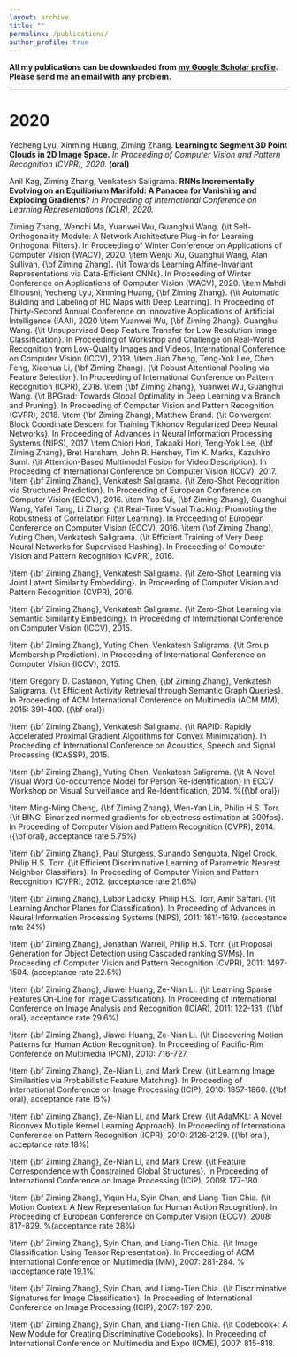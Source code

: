 ```yaml
---
layout: archive
title: ""
permalink: /publications/
author_profile: true
---
```


**All my publications can be downloaded from [my Google Scholar profile](https://scholar.google.com/citations?user=2yqx3oIAAAAJ&hl=en). Please send me an email with any problem.**

---
# 2020
Yecheng Lyu, Xinming Huang, Ziming Zhang. **Learning to Segment 3D Point Clouds in 2D Image Space.** *In Proceeding of Computer Vision and Pattern Recognition (CVPR), 2020.* **(oral)**

Anil Kag, Ziming Zhang, Venkatesh Saligrama. **RNNs Incrementally Evolving on an Equilibrium Manifold: A Panacea for Vanishing and Exploding Gradients?** *In Proceeding of International Conference on Learning Representations (ICLR), 2020.*

Ziming Zhang, Wenchi Ma, Yuanwei Wu, Guanghui Wang. {\it Self-Orthogonality Module: A Network Architecture Plug-in for Learning Orthogonal Filters}. In Proceeding of Winter Conference on Applications of Computer Vision (WACV), 2020.
\item
Wenju Xu, Guanghui Wang, Alan Sullivan, {\bf Ziming Zhang}. {\it Towards Learning Affine-Invariant Representations via Data-Efficient CNNs}. In Proceeding of Winter Conference on Applications of Computer Vision (WACV), 2020.
\item
Mahdi Elhousni, Yecheng Lyu, Xinming Huang, {\bf Ziming Zhang}. {\it Automatic Building and Labeling of HD Maps with Deep Learning}. In Proceeding of Thirty-Second Annual Conference on Innovative Applications of Artificial Intelligence (IAAI), 2020
\item
Yuanwei Wu, {\bf Ziming Zhang}, Guanghui Wang. {\it Unsupervised Deep Feature Transfer for Low Resolution Image Classification}. In Proceeding of Workshop and Challenge on Real-World Recognition from Low-Quality Images and Videos, International Conference on Computer Vision (ICCV), 2019.
\item 
Jian Zheng, Teng-Yok Lee, Chen Feng, Xiaohua Li, {\bf Ziming Zhang}. {\it Robust Attentional Pooling via Feature Selection}. In Proceeding of International Conference on Pattern Recognition (ICPR), 2018.	
\item 
{\bf Ziming Zhang}, Yuanwei Wu, Guanghui Wang. {\it BPGrad: Towards Global Optimality in Deep Learning via Branch and Pruning}. In Proceeding of Computer Vision and Pattern Recognition (CVPR), 2018.
\item 
{\bf Ziming Zhang}, Matthew Brand. {\it Convergent Block Coordinate Descent for Training Tikhonov Regularized Deep Neural Networks}. In Proceeding of Advances in Neural Information Processing Systems (NIPS), 2017.
\item 
Chiori Hori, Takaaki Hori, Teng-Yok Lee, {\bf Ziming Zhang}, Bret Harsham, John R. Hershey, Tim K. Marks, Kazuhiro Sumi. {\it Attention-Based Multimodel Fusion for Video Description}. In Proceeding of International Conference on Computer Vision (ICCV), 2017.
\item
{\bf Ziming Zhang}, Venkatesh Saligrama. {\it Zero-Shot Recognition via Structured Prediction}. In Proceeding of European Conference on Computer Vision (ECCV), 2016.
\item
Yao Sui, {\bf Ziming Zhang}, Guanghui Wang, Yafei Tang, Li Zhang. {\it Real-Time Visual Tracking: Promoting the Robustness of Correlation Filter Learning}. In Proceeding of European Conference on Computer Vision (ECCV), 2016. 
\item
{\bf Ziming Zhang}, Yuting Chen, Venkatesh Saligrama. {\it Efficient Training of Very Deep Neural Networks for Supervised Hashing}. In Proceeding of Computer Vision and Pattern Recognition (CVPR), 2016.

\item
{\bf Ziming Zhang}, Venkatesh Saligrama. {\it Zero-Shot Learning via Joint Latent Similarity Embedding}. In Proceeding of Computer Vision and Pattern Recognition (CVPR), 2016.

\item 
{\bf Ziming Zhang},  Venkatesh Saligrama. {\it Zero-Shot Learning via Semantic Similarity Embedding}. In Proceeding of International Conference on Computer Vision (ICCV), 2015.

\item 
{\bf Ziming Zhang},  Yuting Chen, Venkatesh Saligrama. {\it Group Membership Prediction}. In Proceeding of International Conference on Computer Vision (ICCV), 2015.

\item
Gregory D. Castanon, Yuting Chen, {\bf Ziming Zhang}, Venkatesh Saligrama. {\it Efficient Activity Retrieval through Semantic Graph Queries}. In Proceeding of ACM International Conference on Multimedia (ACM MM), 2015: 391-400. ({\bf oral})

\item
{\bf Ziming Zhang}, Venkatesh Saligrama. {\it RAPID: Rapidly Accelerated Proximal Gradient Algorithms for Convex Minimization}. In Proceeding of International Conference on Acoustics, Speech and Signal Processing (ICASSP), 2015.

\item
{\bf Ziming Zhang}, Yuting Chen, Venkatesh Saligrama. {\it A Novel Visual Word Co-occurrence Model for Person Re-identification} In ECCV Workshop on Visual Surveillance and Re-Identification, 2014. %({\bf oral})

\item
Ming-Ming Cheng, {\bf Ziming Zhang}, Wen-Yan Lin, Philip H.S. Torr. {\it BING: Binarized normed gradients for objectness estimation at 300fps}. In Proceeding of Computer Vision and Pattern Recognition (CVPR), 2014. ({\bf oral}, acceptance rate 5.75\%)

\item
{\bf Ziming Zhang}, Paul Sturgess, Sunando Sengupta, Nigel Crook, Philip H.S. Torr. {\it Efficient Discriminative Learning of Parametric Nearest Neighbor Classifiers}. In Proceeding of Computer Vision and Pattern Recognition (CVPR), 2012. (acceptance rate 21.6\%)

\item
{\bf Ziming Zhang}, Lubor Ladicky, Philip H.S. Torr, Amir Saffari. {\it Learning Anchor Planes for Classification}. In Proceeding of Advances in Neural Information Processing Systems (NIPS), 2011: 1611-1619. (acceptance rate 24\%)

\item
{\bf Ziming Zhang}, Jonathan Warrell, Philip H.S. Torr. {\it Proposal Generation for Object Detection using Cascaded ranking SVMs}. In Proceeding of Computer Vision and Pattern Recognition (CVPR), 2011: 1497-1504. (acceptance rate 22.5\%)

\item
{\bf Ziming Zhang}, Jiawei Huang, Ze-Nian Li. {\it Learning Sparse Features On-Line for Image Classification}. In Proceeding of International Conference on Image Analysis and Recognition (ICIAR), 2011: 122-131. ({\bf oral}, acceptance rate 29.6\%)

\item
{\bf Ziming Zhang}, Jiawei Huang, Ze-Nian Li. {\it Discovering Motion Patterns for Human Action Recognition}. In Proceeding of Pacific-Rim Conference on Multimedia (PCM), 2010: 716-727.

\item
{\bf Ziming Zhang}, Ze-Nian Li, and Mark Drew. {\it Learning Image Similarities via Probabilistic Feature Matching}. In Proceeding of International Conference on Image Processing (ICIP), 2010: 1857-1860. ({\bf oral}, acceptance rate 15\%)

\item
{\bf Ziming Zhang}, Ze-Nian Li, and Mark Drew. {\it AdaMKL: A Novel Biconvex Multiple Kernel Learning Approach}. In Proceeding of International Conference on Pattern Recognition (ICPR), 2010: 2126-2129. ({\bf oral}, acceptance rate 18\%)

\item
{\bf Ziming Zhang}, Ze-Nian Li, and Mark Drew. {\it Feature Correspondence with Constrained Global Structures}. In Proceeding of International Conference on Image Processing (ICIP), 2009: 177-180.

\item
{\bf Ziming Zhang}, Yiqun Hu, Syin Chan, and Liang-Tien Chia. {\it Motion Context: A New Representation for Human Action Recognition}. In Proceeding of European Conference on Computer Vision (ECCV), 2008: 817-829. %(acceptance rate 28\%)

\item
{\bf Ziming Zhang}, Syin Chan, and Liang-Tien Chia. {\it Image Classification Using Tensor Representation}. In Proceeding of ACM International Conference on Multimedia (MM), 2007: 281-284. %(acceptance rate 19.1\%)

\item
{\bf Ziming Zhang}, Syin Chan, and Liang-Tien Chia. {\it Discriminative Signatures for Image Classification}. In Proceeding of International Conference on Image Processing (ICIP), 2007: 197-200.

\item
{\bf Ziming Zhang}, Syin Chan, and Liang-Tien Chia. {\it Codebook+: A New Module for Creating Discriminative Codebooks}. In Proceeding of International Conference on Multimedia and Expo (ICME), 2007: 815-818.
